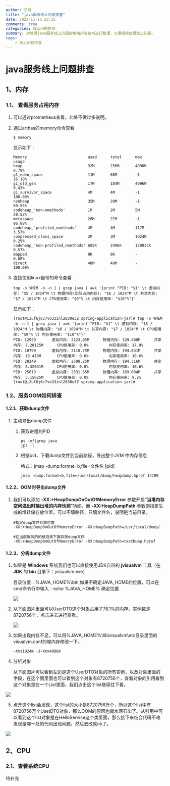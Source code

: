 ```yaml
---
author: 江峰
title: "java服务线上问题排查"
date: 2022-11-15 22:15
comments: true
categories: 线上问题排查
summary: 对处理java服务线上问题的常用排查技巧进行整理，方便后续处理线上问题。
tags: 
	- 线上问题排查
---
```


# java服务线上问题排查

## 1、内存

### 1.1、 查看服务占用内存

1. 可以通过prometheus查看，此处不做过多说明。

2. 通过arthas的memory命令查看

   ```
   $ memory
   ```

   显示如下：

   ```
   Memory                           used      total      max        usage
   heap                             32M       256M       4096M      0.79%
   g1_eden_space                    11M       68M        -1         16.18%
   g1_old_gen                       17M       184M       4096M      0.43%
   g1_survivor_space                4M        4M         -1         100.00%
   nonheap                          35M       39M        -1         89.55%
   codeheap_'non-nmethods'          1M        2M         5M         20.53%
   metaspace                        26M       27M        -1         96.88%
   codeheap_'profiled_nmethods'     4M        4M         117M       3.57%
   compressed_class_space           2M        3M         1024M      0.29%
   codeheap_'non-profiled_nmethods' 685K      2496K      120032K    0.57%
   mapped                           0K        0K         -          0.00%
   direct                           48M       48M        -          100.00%
   
   ```

3. 直接使用linux自带的命令查看

   ```
   top -o %MEM -b -n 1 | grep java | awk '{print "PID: "$1" \t 虚拟内存: "$5 / 1024"M \t 物理内存(实际占用内存): "$6 / 1024"M \t 共享内存: "$7 / 1024"M \t CPU使用率: "$9"% \t 内存使用率: "$10"%"}'
   ```

   显示如下：

   ```
   [root@iZuf6j6c7vo33inl2830e3Z spring-application-jar]# top -o %MEM -b -n 1 | grep java | awk '{print "PID: "$1" \t 虚拟内存: "$5 / 1024"M \t 物理内存: "$6 / 1024"M \t 共享内存: "$7 / 1024"M \t CPU使用率: "$9"% \t 内存使用率: "$10"%"}'
   PID: 12959       虚拟内存: 2123.05M      物理内存: 329.488M      共享内存: 7.28125M      CPU使用率: 0.0%         内存使用率: 17.9%
   PID: 10799       虚拟内存: 2110.75M      物理内存: 194.641M      共享内存: 13.418M       CPU使用率: 0.0%         内存使用率: 10.6%
   PID: 28249       虚拟内存: 2508.25M      物理内存: 194.316M      共享内存: 6.32031M      CPU使用率: 0.0%         内存使用率: 10.6%
   PID: 25613       虚拟内存: 2331.65M      物理内存: 169.684M      共享内存: 5.15625M      CPU使用率: 0.0%         内存使用率: 9.2%
   [root@iZuf6j6c7vo33inl2830e3Z spring-application-jar]# 	
   ```

### 1.2、服务OOM如何排查

#### 1.2.1、获取dump文件

1. 主动导出dump文件

   1. 获取进程的PID

      ```
      ps -ef|grep java
      jps -l
      ```

   2. 根据pid，下载dump文件到当前路径，导出整个JVM 中内存信息

      格式：jmap -dump:format=b,file=文件名 [pid]

      ```
      jmap -dump:format=b,file=/usr/local/dump/heapdump.hprof 14709
      ```

#### 1.2.2、OOM时导出dump文件

1. 我们可以添加 **-XX:+HeapDumpOnOutOfMemoryError** 参数开启“**当堆内存空间溢出时输出堆的内存快照**”功能，而 **-XX:HeapDumpPath** 参数则指定生成的堆转储存放位置，可以不填路径，只填文件名，说明是当前目录。

   ```
   #指定dump文件存放位置
   -XX:+HeapDumpOnOutOfMemoryError -XX:HeapDumpPath=/usr/local/dump/
   
   #在当前服务的的根目录下面存放dump文件
   -XX:+HeapDumpOnOutOfMemoryError -XX:HeapDumpPath=testDump.hprof
   ```

#### 1.2.3、分析dump文件

1. 如果是 **Windows** 系统我们也可以直接使用JDK自带的 **jvisualvm** 工具（在 **JDK** 的 **bin** 目录下：jvisualvm.exe）

   目录位置：%JAVA_HOME%\bin,如果不确定JAVA_HOME的位置，可以在cmd命令行中输入：echo %JAVA_HOME%  确定位置

   ![](https://img-blog.csdnimg.cn/53a7e17be93749cfa780ed8b1614ebab.png#pic_center)

2. 从下面图片里面可以UserDTO这个对象占用了78.1%的内存，实例数是8720756个，点击进去进行查看。

   ![](https://img-blog.csdnimg.cn/0bdc2a2f34ad461bbc6f581f4899a92b.png#pic_center)

3. 如果出现内存不足，可以将%JAVA_HOME%\lib\visualvm\etc目录里面的visualvm.conf的堆内存修改一下。

   ```
   -Xms1024m -J-Xmx4096m
   ```


4. 分析对象

   从下面图片可以看到左边是这个UserDTO对象的所有实例，以及对象里面的字段，在这个图里面也可以看到这个对象有8720756个，查看对象的引用看到这个对象是在一个List里面，我们点击这个list继续往下看。

![](https://img-blog.csdnimg.cn/9992d046bf414e4aa18ddbdb83a59c94.png#pic_center)

5. 点开这个list会发现，这个list的大小是8720756万个，所以这个list中有8720756万个UsetDTO对象，那么OOM的原因也就水落石出了。从引用中可以看到这个list对象是在HelloService这个类里面，那么接下来结合代码不难发现是哪一处的代码出现问题，然后去改就ok了。

![](https://img-blog.csdnimg.cn/7b86abe6a783434b82c233b9b9645df1.png#pic_center)



## 2、CPU

### 2.1、查看系统CPU

待补充
